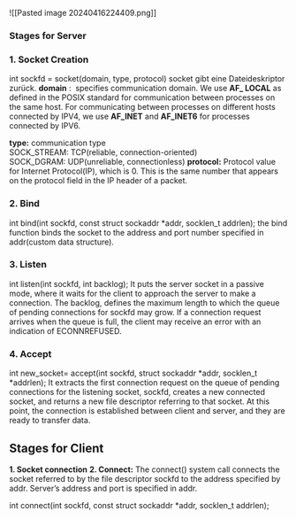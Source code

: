 
![[Pasted image 20240416224409.png]]
### **Stages for Server**
### **1. Socket Creation**
int sockfd = socket(domain, type, protocol)
socket gibt eine Dateideskriptor zurück.
**domain** :  specifies communication domain. We use **AF_ LOCAL** as defined in the POSIX standard for communication between processes on the same host. For communicating between processes on different hosts connected by IPV4, we use **AF_INET** and **AF_INET6** for processes connected by IPV6.

**type:** communication type  
    SOCK_STREAM: TCP(reliable, connection-oriented)  
    SOCK_DGRAM: UDP(unreliable, connectionless)
**protocol:** Protocol value for Internet Protocol(IP), which is 0. This is the same number that appears on the protocol field in the IP header of a packet.
### **2. Bind**
int bind(int sockfd, const struct sockaddr *addr, socklen_t addrlen);
the bind function binds the socket to the address and port number specified in addr(custom data structure).
### **3. Listen**
int listen(int sockfd, int backlog);
It puts the server socket in a passive mode, where it waits for the client to approach the server to make a connection. The backlog, defines the maximum length to which the queue of pending connections for sockfd may grow. If a connection request arrives when the queue is full, the client may receive an error with an indication of ECONNREFUSED.

### **4. Accept**
int new_socket= accept(int sockfd, struct sockaddr *addr, socklen_t *addrlen);
It extracts the first connection request on the queue of pending connections for the listening socket, sockfd, creates a new connected socket, and returns a new file descriptor referring to that socket. At this point, the connection is established between client and server, and they are ready to transfer data.

## **Stages for Client**

**1. Socket connection**
**2. Connect:** The connect() system call connects the socket referred to by the file descriptor sockfd to the address specified by addr. Server’s address and port is specified in addr.

int connect(int sockfd, const struct sockaddr *addr, socklen_t addrlen);